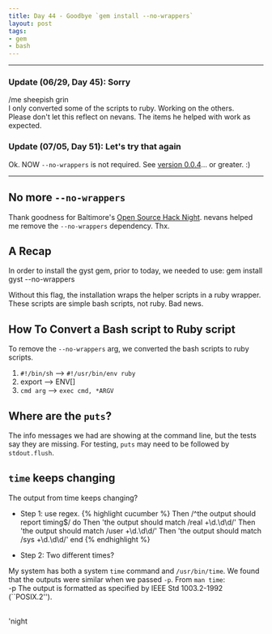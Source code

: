 ```yaml
---
title: Day 44 - Goodbye `gem install --no-wrappers`
layout: post
tags:
- gem
- bash
---
```


----

### Update (06/29, Day 45): Sorry

/me sheepish grin   
I only converted some of the scripts to ruby.  Working on the others.  
Please don't let this reflect on nevans.  The items he helped with work as expected.

### Update (07/05, Day 51): Let's try that again

Ok.  NOW `--no-wrappers` is not required.  See [version 0.0.4](https://rubygems.org/gems/gyst)... or greater.  :)

----

No more `--no-wrappers`
-------

Thank goodness for Baltimore's [Open Source Hack Night](http://www.meetup.com/bmore-on-rails/events/21201421/).  nevans helped me remove the `--no-wrappers` dependency.  Thx.

A Recap
-------
In order to install the gyst gem, prior to today, we needed to use:
    gem install gyst --no-wrappers

Without this flag, the installation wraps the helper scripts in a ruby wrapper.  These scripts are simple bash scripts, not ruby.  Bad news.

How To Convert a Bash script to Ruby script
-------
To remove the `--no-wrappers` arg, we converted the bash scripts to ruby scripts.

1. `#!/bin/sh` --> `#!/usr/bin/env ruby`
2. export --> ENV[]
3. `cmd arg` --> `exec cmd, *ARGV`

Where are the `puts`?
-------

The info messages we had are showing at the command line, but the tests say they are missing.
For testing, `puts` may need to be followed by `stdout.flush`.

`time` keeps changing
-------

The output from time keeps changing?

* Step 1: use regex.
{% highlight cucumber %}
    Then /^the output should report timing$/ do
      Then 'the output should match /real +\d.\d\d/'
      Then 'the output should match /user +\d.\d\d/'
      Then 'the output should match /sys +\d.\d\d/'
    end
{% endhighlight %}

* Step 2: Two different times?   

My system has both a system `time` command and `/usr/bin/time`.  We found that the outputs were similar when we passed `-p`.  From `man time`:   
     -p  The output is formatted as specified by IEEE Std 1003.2-1992 (``POSIX.2'').


<br/>
'night

